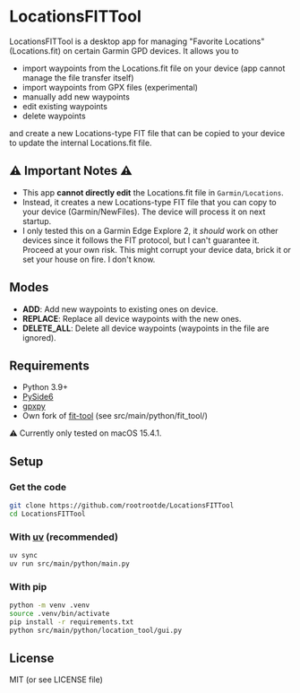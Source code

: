 # LocationsFITTool

LocationsFITTool is a desktop app for managing "Favorite Locations" (Locations.fit) on certain Garmin GPD devices. It allows you to 
- import waypoints from the Locations.fit file on your device (app cannot manage the file transfer itself)
- import waypoints from GPX files (experimental)
- manually add new waypoints
- edit existing waypoints
- delete waypoints

and create a new Locations-type FIT file that can be copied to your device to update the internal Locations.fit file.

## ⚠️ Important Notes ⚠️
- This app **cannot directly edit** the Locations.fit file in `Garmin/Locations`.
- Instead, it creates a new Locations-type FIT file that you can copy to your device (Garmin/NewFiles). The device will process it on next startup.
- I only tested this on a Garmin Edge Explore 2, it _should_ work on other devices since it follows the FIT protocol, but I can't guarantee it.
Proceed at your own risk. This might corrupt your device data, brick it or set your house on fire. I don't know.

## Modes
- **ADD**: Add new waypoints to existing ones on device.
- **REPLACE**: Replace all device waypoints with the new ones.
- **DELETE_ALL**: Delete all device waypoints (waypoints in the file are ignored).

## 


## Requirements
- Python 3.9+
- [PySide6](https://pypi.org/project/PySide6/)
- [gpxpy](https://pypi.org/project/gpxpy/)
- Own fork of [fit-tool](hhttps://pypi.org/project/fit-tool/)
(see src/main/python/fit_tool/)

⚠️ Currently only tested on macOS 15.4.1.

## Setup

### Get the code
```sh
git clone https://github.com/rootrootde/LocationsFITTool
cd LocationsFITTool
```


### With [uv](https://github.com/astral-sh/uv) (recommended)
```sh
uv sync
uv run src/main/python/main.py
```

### With pip
```sh
python -m venv .venv
source .venv/bin/activate
pip install -r requirements.txt
python src/main/python/location_tool/gui.py
```


## License
MIT (or see LICENSE file)
